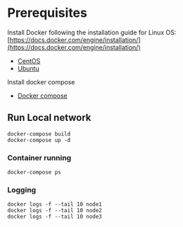 # Prerequisites
Install Docker following the installation guide for Linux OS: [https://docs.docker.com/engine/installation/](https://docs.docker.com/engine/installation/)
* [CentOS](https://docs.docker.com/install/linux/docker-ce/centos) 
* [Ubuntu](https://docs.docker.com/install/linux/docker-ce/ubuntu)

Install docker compose

* [Docker compose](https://docs.docker.com/compose/install/)
 
## Run Local network 
```
docker-compose build
docker-compose up -d
``` 

### Container running

```
docker-compose ps
```

### Logging
````
docker logs -f --tail 10 node1
docker logs -f --tail 10 node2
docker logs -f --tail 10 node3
